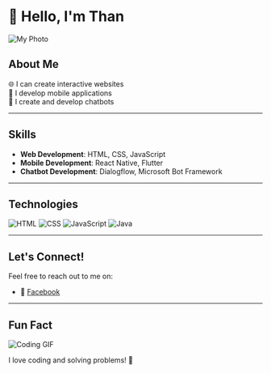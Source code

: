 # 👋 Hello, I'm Than

![My Photo](https://i.imgur.com/RLNleX5.jpeg)

## About Me

🌐 I can create interactive websites  
📱 I develop mobile applications  
🤖 I create and develop chatbots  

---

## Skills

- **Web Development**: HTML, CSS, JavaScript
- **Mobile Development**: React Native, Flutter
- **Chatbot Development**: Dialogflow, Microsoft Bot Framework

---

## Technologies

![HTML](https://img.shields.io/badge/HTML5-E34F26?style=flat&logo=html5&logoColor=white)
![CSS](https://img.shields.io/badge/CSS3-1572B6?style=flat&logo=css3&logoColor=white)
![JavaScript](https://img.shields.io/badge/JavaScript-F7DF1E?style=flat&logo=javascript&logoColor=black)
![Java](https://img.shields.io/badge/Java-007396?style=flat&logo=java&logoColor=white)

---

## Let's Connect!

Feel free to reach out to me on:

- 💼 [Facebook](https://www.facebook.com/Mgasy.mg)

---

## Fun Fact

![Coding GIF](https://media.giphy.com/media/3o7aD2sa1g0g0g0g0g/giphy.gif)

I love coding and solving problems! 🚀